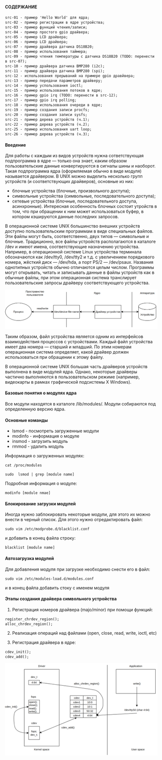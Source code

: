 #### СОДЕРЖАНИЕ

```
src-01 - пример 'Hello World' для ядра;
src-02 - пример регистрации в ядре устройства;
src-03 - пример функций чтения/записи;
src-04 - пример простого gpio драйвера;
src-05 - пример LCD драйвера;
src-06 - пример LCD драйвера;
src-07 - пример драйвера датчика DS18B20;
src-08 - пример использования таймера;
src-09 - пример чтения температуры с датчика DS18B20 (TODO: перенести в src-07);
src-10 - пример драйвера датчика BMP280 (i2c);
src-11 - пример драйвера датчика BMP280 (spi);
src-12 - использования прерываний на примере gpio дравйвера;
src-13 - пример передачи параметров драйверу;
src-14 - пример успользования ioctl;
src-15 - пример использования потоков в ядре;
src-16 - пример gpio irq (TODO: перенести в src-12);
src-17 - пример gpio irq polling;
src-18 - пример использования очереди в ядре;
src-19 - пример создания записи procfs;
src-20 - пример создания записи sysfs;
src-21 - пример дерева устройств (ч.1);
src-22 - пример дерева устройств (ч.2);
src-25 - пример использования uart loop;
src-26 - пример дерева устройств (ч.3);
```
#### Введение

Для работы с каждым из видов устройств нужна сответствующая подпрограмма в ядре — только она знает, каким образом пользовательские 
данные конвертируются в сигналы шины и наоборот. Такая подпрограмма ядра (оформляемая обычно в виде модуля) называется драйвером. 
В UNIX можно выделить несколько групп устройств (и соответствующих драйверов), основные из них: 
- блочные устройства (блочные, произвольного доступа);
- символьные устройства (символьные, последовательного доступа);
- сетевые устройства (блочные, последовательного доступа, асинхронные). 
Интересная особенность блочных состоит утройств в том, что при обращении к ним может использоваться буфер, в котором кэшируются данные 
последних запросов.

В операционной системе UNIX большинство внешних устройств доступно пользовательским программам в виде специальных файлов.
Эти файлы могут быть, соответственно, двух типов — символьные и блочные. Традиционно, все файлы устройств располагаются в каталоге /dev 
и имеют имена, соответствующие назначению устройства. Например, в операционной системе Linux устройства терминала обозначаются как /dev/tty0,
/dev/tty2 и т.д. с увеличением порядкового номера, жёсткий диск — /dev/hda, а порт PS/2 — /dev/psaux. Названия однотипных устройств обычно 
отличаются целым числом. Программы могут открывать, читать и записывать данные в файлы устройств как в обычные файлы, при этом операционная 
система транслирует пользовательские запросы драйверу соответствующего устройства.

![driver](https://github.com/GIYura/raspi/blob/main/drivers/ldd/driver.png)

Таким образом, файл устройства является одним из интерфейсов взаимодействия процессов с устройствами. Каждый файл устройства имеет два номера — 
старший и младший. По этим номерам операционная система определяет, какой драйвер должен использоваться при обращении к этому файлу.

В операционной системе UNIX большая часть драйверов устройств выполнена в виде модулей ядра. Однако, некоторые драйверы частично выполняются 
в пользовательском режиме (например, видеокарты в рамках графической подсистемы X Windows).

#### Базовые понятия о модулях ядра

Все модули находятся в каталоге /lib/modules/. Модули собираются под определенную версию ядра.

#### Основные команды

- lsmod - посмотреть загруженные модули
- modinfo - информация о модуле
- insmod - загрузить модуль
- rmmod - удалить модуль

Информация о загруженных модулях:

```
cat /proc/modules
```
```
sudo  lsmod | grep [module name]
```
Подробная информация о модуле:

```
modinfo [module nmae]
```

#### Блокирование загрузки модулей

Иногда нужно заблокировать некоторые модули, для этого их можно внести в черный список.
Для этого нужно отредактировать файл:
```
sudo vim /etc/modprobe.d/blacklist.conf 
```
и добавить в конец файла строку:
```
blacklist [module name]
```

#### Автозагрузка модулей

Для добавления модуля при загрузке необходимо снести его в файл:

```
sudo vim /etc/modules-load.d/modules.conf
```
и в конец файла добавить стоку с именем модуля

#### Этапы создания драйвера символьного устройства

1. Регистрация номеров драйвера (majo/minor) при помощи функций: 
```
register_chrdev_region();
alloc_chrdev_region();
```

2. Реализация операций над файлами (open, close, read, write, ioctl, etc)

3. Регистрация драйвера в ядре:
```
cdev_init();
cdev_add();
```

![driver-app](https://github.com/GIYura/raspi/blob/main/drivers/ldd/driver-app.png)


